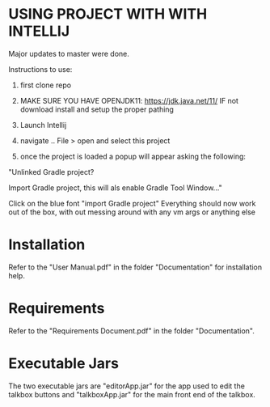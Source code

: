 # USING PROJECT WITH WITH INTELLIJ
Major updates to master were done.

Instructions to use:
1) first clone repo

2) MAKE SURE YOU HAVE OPENJDK11:  https://jdk.java.net/11/
IF not download install and setup the proper pathing

3) Launch Intellij

4) navigate .. File > open
  and select this project

5) once the project is loaded a popup will appear  asking the following:

"Unlinked Gradle project?

Import Gradle project, this will als enable Gradle 
Tool Window..."

Click on the blue font "import Gradle project"
Everything should now work out of the box, with out messing around with any vm args or anything else



# Installation

Refer to the "User Manual.pdf" in the folder "Documentation" for installation help.

# Requirements

Refer to the "Requirements Document.pdf" in the folder "Documentation".

# Executable Jars

The two executable jars are "editorApp.jar" for the app used to edit the talkbox buttons and "talkboxApp.jar" for the main front end of the talkbox.
